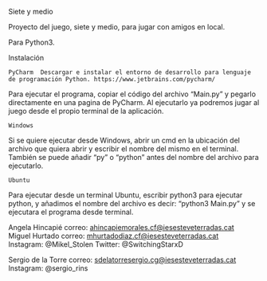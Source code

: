 Siete y medio

Proyecto del juego, siete y medio, para jugar con amigos en local.

Para Python3.

Instalación 

	PyCharm  Descargar e instalar el entorno de desarrollo para lenguaje de programación Python. https://www.jetbrains.com/pycharm/
	
Para ejecutar el programa, copiar el código del archivo “Main.py” y pegarlo directamente en  una pagina de PyCharm.
Al ejecutarlo ya podremos jugar al juego desde el propio terminal de la aplicación.
	
	Windows 
Si se quiere ejecutar desde Windows, abrir un cmd en la ubicación del archivo que quiera abrir y escribir el nombre del mismo en el terminal. También se puede añadir “py” o “python” antes del nombre del archivo para ejecutarlo. 

	Ubuntu 
Para ejecutar desde un terminal Ubuntu, escribir python3 para ejecutar python, y añadimos el nombre del archivo es decir: “python3 Main.py” y se ejecutara el programa desde terminal.











Angela Hincapié     correo: ahincapiemorales.cf@iesesteveterradas.cat    
Miguel Hurtado      correo: mhurtadodiaz.cf@iesesteveterradas.cat      
		    Instagram: @Mikel_Stolen    Twitter: @SwitchingStarxD

Sergio de la Torre  correo: sdelatorresergio.cg@iesesteveterradas.cat   Instagram: @sergio_rins 

